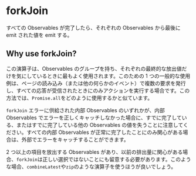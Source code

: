 # forkJoin

すべての Observables が完了したら、それぞれの Observables から最後に emit された値を emit する。

## Why use forkJoin?

この演算子は、Observables のグループを持ち、それぞれの最終的な放出値だけを気にしているときに最もよく使用されます。このための 1 つの一般的な使用例は、ページの読み込み（または他の何らかのイベント）で複数の要求を発行し、すべての応答が受信されたときにのみアクションを実行する場合です。この方法では、`Promise.all`をどのように使用するかと似ています。

`forkJoin` エラーに供給された内部 Observables のいずれかが、内部 Observables でエラーを正しくキャッチしなかった場合に、すでに完了している、またはすでに完了している他の Observables の値を失うことに注意してください。すべての内部 Observables が正常に完了したことにのみ関心がある場合は、外部でエラーをキャッチすることができます。

2 つ以上の項目を放出する Observables があり、以前の排出量に関心がある場合、`forkJoin`は正しい選択ではないことにも留意する必要があります。このような場合、`combineLatest`や`zip`のような演算子を使うほうが良いでしょう。

